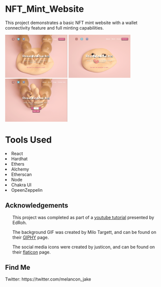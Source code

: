 # NFT_Mint_Website

This project demonstrates a basic NFT mint website with a wallet connectivity feature and full minting capabilities.

<p></p>

<img alt="Molding" width="40%" src="screenshots/Molding.png" />
<img alt="Smiles" width="40%" src="screenshots/Smiles.png" />
<img alt="Smiles" width="40%" src="screenshots/Mint.png" />


<h1>Tools Used</h1>
<li>React</li>
<li>Hardhat</li>
<li>Ethers</li>
<li>Alchemy</li>
<li>Etherscan</li>
<li>Node</li>
<li>Chakra UI</li>
<li>OpeenZeppelin</li>

<h2>Acknowledgements</h2>
<ul>This project was completed as part of a <a href ="https://www.youtube.com/watch?v=ynFNLBP2TPs&t=170s">youtube tutorial</a> presented by EdRoh.</ul>


<ul>The background GIF was created by Milo Targett, and can be found on their <a href="https://giphy.com/milotargett">GIPHY</a> page.</ul>

<ul>The social media icons were created by justicon, and can be found on their <a href="https://www.flaticon.com/packs/social-media-154">flaticon</a> page.</ul>

<h2>Find Me</h2>
Twitter: https://twitter.com/melancon_jake
